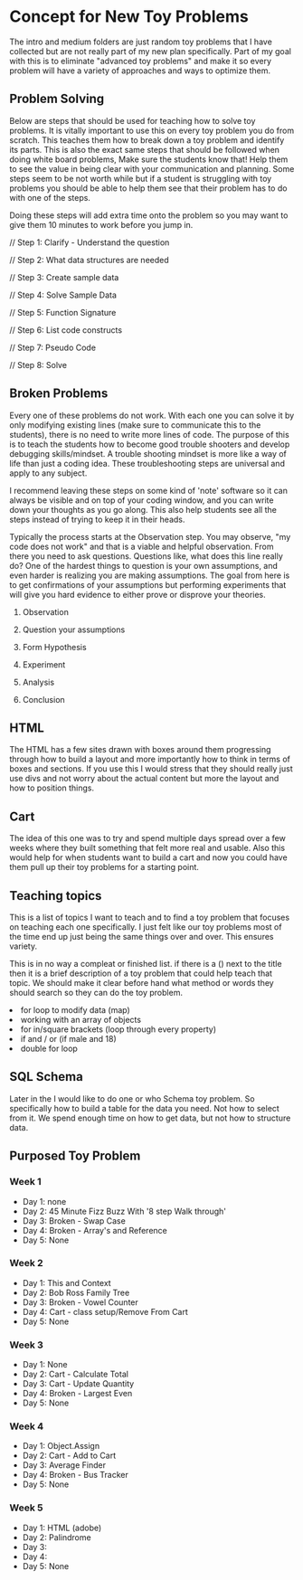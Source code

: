 # Concept for New Toy Problems

The intro and medium folders are just random toy problems that I have collected but are not really part of my new plan specifically. Part of my goal with this is to eliminate "advanced toy problems" and make it so every problem will have a variety of approaches and ways to optimize them.

## Problem Solving

Below are steps that should be used for teaching how to solve toy problems. It is vitally important to use this on every toy problem you do from scratch. This teaches them how to break down a toy problem and identify its parts. This is also the exact same steps that should be followed when doing white board problems, Make sure the students know that! Help them to see the value in being clear with your communication and planning. Some steps seem to be not worth while but if a student is struggling with toy problems you should be able to help them see that their problem has to do with one of the steps.

Doing these steps will add extra time onto the problem so you may want to give them 10 minutes to work before you jump in.

// Step 1: Clarify - Understand the question

// Step 2: What data structures are needed

// Step 3: Create sample data

// Step 4: Solve Sample Data

// Step 5: Function Signature

// Step 6: List code constructs

// Step 7: Pseudo Code

// Step 8: Solve

## Broken Problems

Every one of these problems do not work. With each one you can solve it by only modifying existing lines (make sure to communicate this to the students), there is no need to write more lines of code. The purpose of this is to teach the students how to become good trouble shooters and develop debugging skills/mindset. A trouble shooting mindset is more like a way of life than just a coding idea. These troubleshooting steps are universal and apply to any subject.

I recommend leaving these steps on some kind of 'note' software so it can always be visible and on top of your coding window, and you can write down your thoughts as you go along. This also help students see all the steps instead of trying to keep it in their heads.

Typically the process starts at the Observation step. You may observe, "my code does not work" and that is a viable and helpful observation. From there you need to ask questions. Questions like, what does this line really do? One of the hardest things to question is your own assumptions, and even harder is realizing you are making assumptions. The goal from here is to get confirmations of your assumptions but performing experiments that will give you hard evidence to either prove or disprove your theories.

1. Observation

2. Question your assumptions

3. Form Hypothesis

4. Experiment

5. Analysis

6. Conclusion

## HTML

The HTML has a few sites drawn with boxes around them progressing through how to build a layout and more importantly how to think in terms of boxes and sections. If you use this I would stress that they should really just use divs and not worry about the actual content but more the layout and how to position things.

## Cart

The idea of this one was to try and spend multiple days spread over a few weeks where they built something that felt more real and usable. Also this would help for when students want to build a cart and now you could have them pull up their toy problems for a starting point.

## Teaching topics

This is a list of topics I want to teach and to find a toy problem that focuses on teaching each one specifically. I just felt like our toy problems most of the time end up just being the same things over and over. This ensures variety.

This is in no way a compleat or finished list. if there is a () next to the title then it is a brief description of a toy problem that could help teach that topic. We should make it clear before hand what method or words they should search so they can do the toy problem.

<li>for loop to modify data (map)</li>
<li>working with an array of objects</li>
<li>for in/square brackets (loop through every property)</li>
<li>if and / or (if male and 18)</li>
<li>double for loop</li>

## SQL Schema

Later in the I would like to do one or who Schema toy problem. So specifically how to build a table for the data you need. Not how to select from it. We spend enough time on how to get data, but not how to structure data.

## Purposed Toy Problem

### Week 1
  <ul>
    <li>Day 1: none</li>
    <li>Day 2: 45 Minute Fizz Buzz With '8 step Walk through'</li>
    <li>Day 3: Broken - Swap Case</li>
    <li>Day 4: Broken - Array's and Reference</li>
    <li>Day 5: None</li>
  </ul>

### Week 2
<ul>
  <li>Day 1: This and Context</li>
  <li>Day 2: Bob Ross Family Tree</li>
  <li>Day 3: Broken - Vowel Counter</li>
  <li>Day 4: Cart - class setup/Remove From Cart</li>
  <li>Day 5: None</li>
</ul>

### Week 3
<ul>
  <li>Day 1: None</li>
  <li>Day 2: Cart - Calculate Total</li>
  <li>Day 3: Cart - Update Quantity</li>
  <li>Day 4: Broken - Largest Even</li>
  <li>Day 5: None</li>
</ul>

### Week 4
<ul>
  <li>Day 1: Object.Assign</li>
  <li>Day 2: Cart - Add to Cart</li>
  <li>Day 3: Average Finder</li>
  <li>Day 4: Broken - Bus Tracker</li>
  <li>Day 5: None</li>
</ul>

### Week 5
<ul>
  <li>Day 1: HTML (adobe)</li>
  <li>Day 2: Palindrome</li>
  <li>Day 3: </li>
  <li>Day 4: </li>
  <li>Day 5: None</li>
</ul>